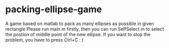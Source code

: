 # packing-ellipse-game
A game based on matlab to pack as many ellipses as possible in given rectangle
Please run main.m firstly, then you can run SelfSelect.m to select the postion of middle point of the new ellipse.
If you want to stop the problem, you have to press Ctrl+C 
: )
